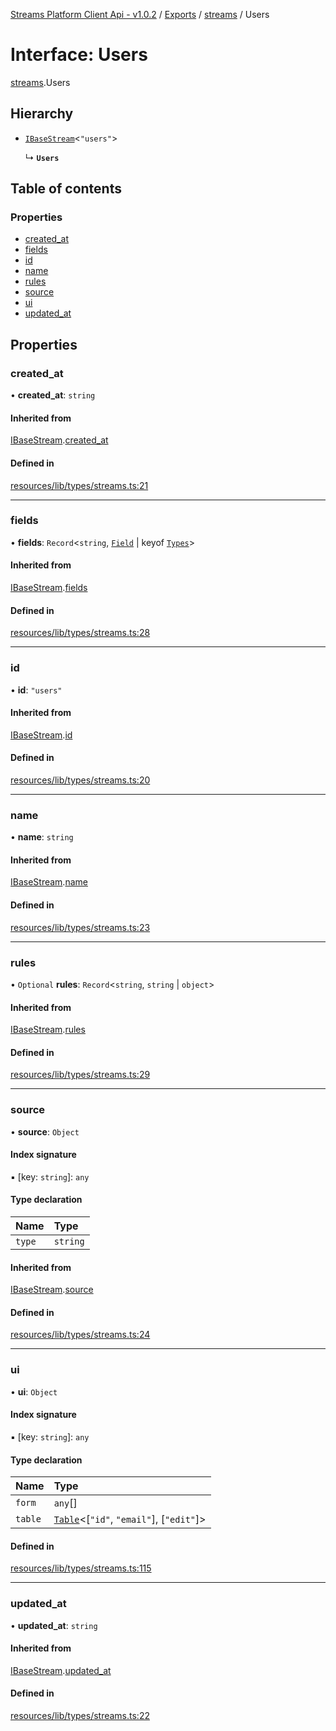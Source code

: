 [Streams Platform Client Api - v1.0.2](../README.md) / [Exports](../modules.md) / [streams](../modules/streams.md) / Users

# Interface: Users

[streams](../modules/streams.md).Users

## Hierarchy

- [`IBaseStream`](IBaseStream.md)<``"users"``\>

  ↳ **`Users`**

## Table of contents

### Properties

- [created\_at](streams.Users.md#created_at)
- [fields](streams.Users.md#fields)
- [id](streams.Users.md#id)
- [name](streams.Users.md#name)
- [rules](streams.Users.md#rules)
- [source](streams.Users.md#source)
- [ui](streams.Users.md#ui)
- [updated\_at](streams.Users.md#updated_at)

## Properties

### created\_at

• **created\_at**: `string`

#### Inherited from

[IBaseStream](IBaseStream.md).[created_at](IBaseStream.md#created_at)

#### Defined in

[resources/lib/types/streams.ts:21](https://github.com/laravel-streams/streams-core/blob/e866e1454/resources/lib/types/streams.ts#L21)

___

### fields

• **fields**: `Record`<`string`, [`Field`](../classes/Field.md) \| keyof [`Types`](fields.Types.md)\>

#### Inherited from

[IBaseStream](IBaseStream.md).[fields](IBaseStream.md#fields)

#### Defined in

[resources/lib/types/streams.ts:28](https://github.com/laravel-streams/streams-core/blob/e866e1454/resources/lib/types/streams.ts#L28)

___

### id

• **id**: ``"users"``

#### Inherited from

[IBaseStream](IBaseStream.md).[id](IBaseStream.md#id)

#### Defined in

[resources/lib/types/streams.ts:20](https://github.com/laravel-streams/streams-core/blob/e866e1454/resources/lib/types/streams.ts#L20)

___

### name

• **name**: `string`

#### Inherited from

[IBaseStream](IBaseStream.md).[name](IBaseStream.md#name)

#### Defined in

[resources/lib/types/streams.ts:23](https://github.com/laravel-streams/streams-core/blob/e866e1454/resources/lib/types/streams.ts#L23)

___

### rules

• `Optional` **rules**: `Record`<`string`, `string` \| `object`\>

#### Inherited from

[IBaseStream](IBaseStream.md).[rules](IBaseStream.md#rules)

#### Defined in

[resources/lib/types/streams.ts:29](https://github.com/laravel-streams/streams-core/blob/e866e1454/resources/lib/types/streams.ts#L29)

___

### source

• **source**: `Object`

#### Index signature

▪ [key: `string`]: `any`

#### Type declaration

| Name | Type |
| :------ | :------ |
| `type` | `string` |

#### Inherited from

[IBaseStream](IBaseStream.md).[source](IBaseStream.md#source)

#### Defined in

[resources/lib/types/streams.ts:24](https://github.com/laravel-streams/streams-core/blob/e866e1454/resources/lib/types/streams.ts#L24)

___

### ui

• **ui**: `Object`

#### Index signature

▪ [key: `string`]: `any`

#### Type declaration

| Name | Type |
| :------ | :------ |
| `form` | `any`[] |
| `table` | [`Table`](ui.table.Table.md)<[``"id"``, ``"email"``], [``"edit"``]\> |

#### Defined in

[resources/lib/types/streams.ts:115](https://github.com/laravel-streams/streams-core/blob/e866e1454/resources/lib/types/streams.ts#L115)

___

### updated\_at

• **updated\_at**: `string`

#### Inherited from

[IBaseStream](IBaseStream.md).[updated_at](IBaseStream.md#updated_at)

#### Defined in

[resources/lib/types/streams.ts:22](https://github.com/laravel-streams/streams-core/blob/e866e1454/resources/lib/types/streams.ts#L22)

